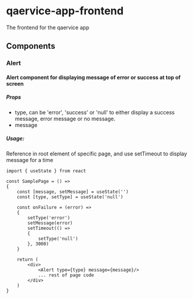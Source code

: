 # qaervice-app-frontend

The frontend for the qaervice app

## Components

### Alert

#### Alert component for displaying message of error or success at top of screen

##### Props
- type, can be 'error', 'success' or 'null' to either display a success message, error message or no message.
- message

##### Usage:
Reference in root element of specific page, and use setTimeout to display message for a time
    
    import { useState } from react

    const SamplePage = () => 
    {
        const [message, setMessage] = useState('')
        const [type, setType] = useState('null')

        const onFailure = (error) => 
        {
            setType('error')
            setMessage(error)
            setTimeout(() => 
            {
                setType('null')
            }, 3000)
        } 

        return (
            <div>
                <Alert type={type} message={message}/> 
                ... rest of page code
            </div>
        )
    }

